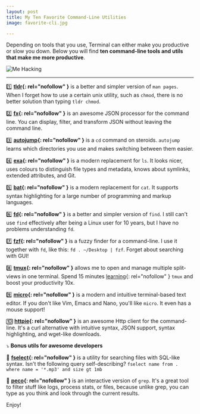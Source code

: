 ```yaml
---
layout: post
title: My Ten Favorite Command-Line Utilities
image: favorite-cli.jpg

---
```


Depending on tools that you use, Terminal can either make you productive or slow you down. Below you will find **ten command-line tools and utils that make me more productive**.

![Me Hacking](/images/{{page.image}})

---

1️⃣ **[tldr](//tldr.sh){: rel="nofollow" }** is a better and simpler version of `man pages`. When I forget how to use a certain unix utility, such as `chmod`, there is no better solution than typing `tldr chmod`.

2️⃣ **[fx](//github.com/antonmedv/fx){: rel="nofollow" }** is an awesome JSON processor for the command line. You can display, filter, and transform JSON without leaving the command line.

3️⃣ **[autojump](//github.com/wting/autojump){: rel="nofollow" }** is a `cd` command on steroids. `autojump` learns which directories you use and makes switching between them easier.

4️⃣ **[exa](//github.com/ogham/exa){: rel="nofollow" }** is a modern replacement for `ls`. It looks nicer, uses colours to distinguish file types and metadata, knows about symlinks, extended attributes, and Git.

5️⃣ **[bat](//github.com/sharkdp/bat){: rel="nofollow" }** is a modern replacement for `cat`. It supports syntax highlighting for a large number of programming and markup languages.

6️⃣ **[fd](//github.com/sharkdp/fd){: rel="nofollow" }** is a better and simpler version of `find`. I still can't use `find` effectively after being a Linux user for 10 years, but I have no problems understanding `fd`.

7️⃣ **[fzf](//github.com/junegunn/fzf){: rel="nofollow" }** is a fuzzy finder for a command-line. I use it together with `fd`, like this: `fd . ~/Desktop | fzf`. Forget about searching with GUI!

8️⃣ **[tmux](//github.com/tmux/tmux){: rel="nofollow" }** allows me to open and manage multiple split-views in one terminal. Spend 15 minutes [learning](//bit.ly/uni_tmux){: rel="nofollow" } `tmux` and boost your productivity 10x.

9️⃣ **[micro](//github.com/zyedidia/micro){: rel="nofollow" }** is a modern and intuitive terminal-based text editor. If you don't like Vim, Emacs and Nano, you'll like `micro`. It even has a mouse support!

🔟 **[httpie](//github.com/jakubroztocil/httpie){: rel="nofollow" }** is an awesome Http client for the command-line. It's a curl alternative with intuitive syntax, JSON support, syntax highlighting, and wget-like downloads.

⤵️ **Bonus utils for awesome developers**

🎁 **[fselect](//github.com/jhspetersson/fselect){: rel="nofollow" }** is a utility for searching files with SQL-like syntax. Isn't the following query self-describing? `fselect name from . where name = '*.mp3' and size gt 1mb`

🎁 **[peco](//github.com/peco/peco){: rel="nofollow" }** is an interactive version of `grep`. It's a great tool to filter stuff like logs, process stats, or files, because unlike grep, you can type as you think and look through the current results.

Enjoy!